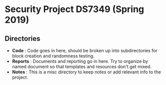 # Security Project DS7349 (Spring 2019)  

## Directories

* **Code** : Code goes in here, should be broken up into subdirectories for 
block creation and randomness testing.
* **Reports** : Documents and reporting go in here. Try to organize by named 
document so that templates and resources don't get mixed.
* **Notes** : This is a misc directory to keep notes or add relevant info to the project. 
